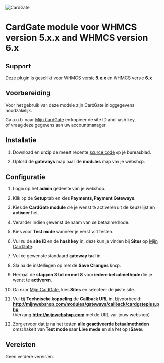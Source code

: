 ![CardGate](https://cdn.curopayments.net/thumb/200/logos/cardgate.png)

# CardGate module voor WHMCS version **5.x.x** and WHMCS version **6.x**

## Support

Deze plugin is geschikt voor WHMCS versie **5.x.x** en WHMCS versie **6.x**

## Voorbereiding

Voor het gebruik van deze module zijn CardGate inloggegevens noodzakelijk.

Ga a.u.b. naar [Mijn CardGate](https://my.cardgate.com/) en kopieer de  site ID and hash key,  
of vraag deze gegevens aan uw accountmanager.

## Installatie

1. Download en unzip de meest recente [source code](https://github.com/cardgate/whmcs/releases/) op je bureaublad.

2. Upload de **gateways** map naar de **modules** map van je webshop.

## Configuratie

1. Login op het **admin** gedeelte van je webshop.

2. Klik op de **Setup** tab en kies **Payments, Payment Gateways**.

3. Kies de **CardGate module** die je wenst te activeren uit de keuzelijst en **activeer** het. 

4. Verander indien gewenst de naam van de betaalmethode.

5. Kies voor **Test mode** wanneer je eerst wilt testen.

6. Vul nu de **site ID** en de **hash key** in, deze kun je vinden bij **Sites** op [Mijn CardGate](https://my.cardgate.com/).

7. Vul de gewenste standaard **gateway taal** in.

8. Sla nu de instellingen op met de **Save Changes** knop.

9. Herhaal de **stappen 3 tot en met 8** voor **iedere betaalmethode** die je wenst te **activeren**.

10. Ga naar [Mijn CardGate](https://my.cardgate.com/), kies **Sites** en selecteer de juiste site.

11. Vul bij **Technische koppeling** de **Callback URL** in, bijvoorbeeld:  
    **http://mijnwebshop.com/modules/gateways/callback/cardgateplus.php**  
   (Vervang **http://mijnwebshop.com** met de URL van jouw webshop)

12. Zorg ervoor dat je na het testen **alle geactiveerde betaalmethoden** omschakelt van **Test mode** naar **Live mode** en sla het op (**Save**).

## Vereisten

Geen verdere vereisten.
